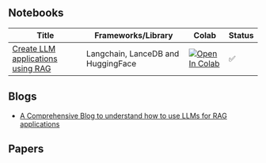 
## Notebooks

| Title   | Frameworks/Library  |  Colab | Status |
|---------|----------------------|--------|--------|
| [Create LLM applications using RAG](https://vipul-maheshwari.github.io/2024/02/14/rag-application-with-langchain) | Langchain, LanceDB and HuggingFace | [![Open In Colab](https://colab.research.google.com/assets/colab-badge.svg)](https://colab.research.google.com/drive1YsOfovVdNPBwCDMWHvLfOaNtqXn4qXTs?usp=sharing) |✅|



## Blogs

- [A Comprehensive Blog to understand how to use LLMs for RAG applications](https://vipul-maheshwari.github.io/2024/02/14/rag-application-with-langchain)

## Papers
